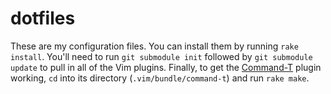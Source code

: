 # dotfiles

These are my configuration files. You can install them by running `rake install`. You'll need to run `git submodule init` followed by `git submodule update` to pull in all of the Vim plugins. Finally, to get the [Command-T][cmt] plugin working, `cd` into its directory (`.vim/bundle/command-t`) and run `rake make`.

  [cmt]: https://github.com/wincent/Command-T

